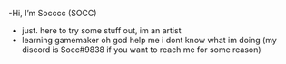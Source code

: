 -Hi, I’m Socccc (SOCC)
- just. here to try some stuff out, im an artist 
- learning gamemaker oh god help me i dont know what im doing
(my discord is Socc#9838 if you want to reach me for some reason)
